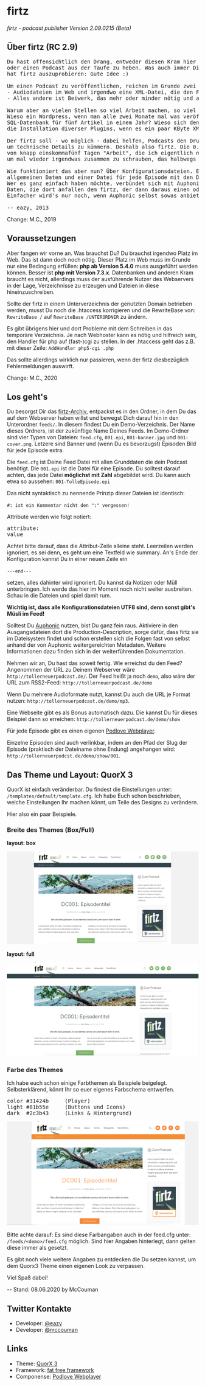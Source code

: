 # firtz

*firtz - podcast publisher*
*Version 2.09.0215 (Beta)*

## Über firtz (RC 2.9)

<pre>
Du hast offensichtlich den Drang, entweder diesen Kram hier auszuprobieren,
oder einen Podcast aus der Taufe zu heben. Was auch immer Dich dazu bewogen
hat firtz auszuprobieren: Gute Idee :)

Um einen Podcast zu veröffentlichen, reichen im Grunde zwei Dinge:
- Audiodateien im Web und irgendwo eine XML-Datei, die den Feed beschreibt.
- Alles andere ist Beiwerk, das mehr oder minder nötig und arbeitsintensiv ist.

Warum aber an vielen Stellen so viel Arbeit machen, so viel Ballast herumschleppen?
Wieso ein Wordpress, wenn man alle zwei Monate mal was veröffentlicht? Wieso eine
SQL-Datenbank für fünf Artikel in einem Jahr? Wieso sich den Kopf zerbrechen über
die Installation diverser Plugins, wenn es ein paar KByte XML tun?

Der firtz soll - wo möglich - dabei helfen, Podcasts den Druck zu nehmen, sich
um technische Details zu kümmern. Deshalb also firtz. Die 0.1 war das Ergebnis
von knapp einskommafünf Tagen "Arbeit", die ich eigentlich nur gemacht habe,
um mal wieder irgendwas zusammen zu schrauben, das halbwegs funktioniert.

Wie funktioniert das aber nun? Über Konfigurationsdateien. Eine für den Feed mit
allgemeinen Daten und einer Datei für jede Episode mit den Details eben jener.
Wer es ganz einfach haben möchte, verbündet sich mit Auphonic und überlässt alle
Daten, die dort anfallen dem firtz, der dann daraus einen oder mehrere Feeds erzeugt.
Einfacher wird's nur noch, wenn Auphonic selbst sowas anbietet ;)

-- eazy, 2013
</pre>

Change: M.C., 2019

## Voraussetzungen

Aber fangen wir vorne an. Was brauchst Du? Du brauchst irgendwo Platz im Web.
Das ist dann doch noch nötig. Dieser Platz im Web muss im Grunde nur eine
Bedingung erfüllen: **php ab Version 5.4.0** muss ausgeführt werden können.
Besser ist **php mit Version 7.3.x**. Datenbanken und anderen Kram braucht
es nicht, allerdings muss der ausführende Nutzer des Webservers in der Lage,
Verzeichnisse zu erzeugen und Dateien in diese hineinzuschreiben.

Sollte der firtz in einem Unterverzeichnis der genutzten Domain betrieben werden,
musst Du noch die .htaccess korrigieren und die RewriteBase von:
`RewriteBase /` auf `RewriteBase /UNTERORDNER` zu ändern.

Es gibt übrigens hier und dort Probleme mit dem Schreiben in das temporäre
Verzeichnis. Je nach Webhoster kann es nötig und hilfreich sein, den Handler
für php auf (fast-)cgi zu stellen. In der .htaccess geht das z.B. mit dieser
Zeile:  `AddHandler php5-cgi .php`

Das sollte allerdings wirklich nur passieren, wenn der firtz diesbezüglich
Fehlermeldungen auswirft.

Change: M.C., 2020

## Los geht's

Du besorgst Dir das [firtz-Archiv](https://github.com/Firtz-Designs/firtz3.0),
entpackst es in den Ordner, in dem Du das auf dem Webserver haben willst und
bewegst Dich darauf hin in den Unterordner `feeds/`. In diesem findest Du
ein Demo-Verzeichnis. Der Name dieses Ordners, ist der zukünftige Name
Deines Feeds. Im Demo-Ordner sind vier Typen von Dateien: `feed.cfg`,
`001.epi`, `001-banner.jpg` und `001-cover.png`. Letzere sind Banner und
(wenn Du es bevorzugst) Episoden Bild für jede Episode extra.

Die `feed.cfg` ist Deine Feed Datei mit allen Grunddaten die dein Podcast
benötigt. Die `001.epi` ist die Datei für eine Episode. Du solltest darauf
achten, das jede Datei **möglichst mit Zahl** abgebildet wird. Du kann auch
etwa so aussehen: `001-TolleEpisode.epi`


Das nicht syntaktisch zu nennende Prinzip dieser Dateien ist identisch:

`#: ist ein Kommentar nicht den ":" vergessen!`

Attribute werden wie folgt notiert:

<pre>
attribute:
value
</pre>

Achtet bitte darauf, dass die Attribut-Zeile alleine steht. Leerzeilen
werden ignoriert, es sei denn, es geht um eine Textfeld wie summary.
An's Ende der Konfiguration kannst Du in einer neuen Zeile ein

`---end---`

setzen, alles dahinter wird ignoriert. Du kannst da Notizen oder Müll
unterbringen. Ich werde das hier im Moment noch nicht weiter ausbreiten.
Schau in die Dateien und spiel damit rum.

**Wichtig ist, dass alle Konfigurationsdateien UTF8 sind, denn sonst gibt's
Müsli im Feed!**

Solltest Du [Auphonic](http://auphonic.com/) nutzen, bist Du ganz fein raus.
Aktiviere in den Ausgangsdateien dort die Production-Description,
sorge dafür, dass firtz sie im Dateisystem findet und schon erstellen
sich die Folgen fast von selbst anhand der von Auphonic weitergereichten
Metadaten. Weitere Informationen dazu finden sich in der weiterführenden
Dokumentation.

Nehmen wir an, Du hast das soweit fertig. Wie erreichst du den Feed?
Angenommen der URL zu Deinem Webserver wäre `http://tollerneuerpodcast.de/`.
Der Feed heißt ja noch `demo`, also wäre der URL zum RSS2-Feed:
`http://tollerneuerpodcast.de/demo`

Wenn Du mehrere Audioformate nutzt, kannst Du auch die URL je Format nutzen:
`http://tollerneuerpodcast.de/demo/mp3`.

Eine Webseite gibt es als Bonus automatisch dazu. Die kannst Du für dieses
Beispiel dann so erreichen: `http://tollerneuerpodcast.de/demo/show`

Für jede Episode gibt es einen eigenen [Podlove Webplayer](https://github.com/gerritvanaaken/podlove-web-player).

Einzelne Episoden sind auch verlinkbar, indem an den Pfad der Slug der
Episode (praktisch der Dateiname ohne Endung) angehangen wird:
`http://tollerneuerpodcst.de/demo/show/001`.

## Das Theme und Layout: QuorX 3

QuorX ist einfach veränderbar. Du findest die Einstellungen unter:
`/templates/default/template.cfg`. Ich habe Euch schon beschrieben, welche
Einstellungen Ihr machen könnt, um Teile des Designs zu verändern.

Hier also ein paar Beispiele.

### Breite des Themes (Box/Full)

**layout: box**

<img src="https://raw.githubusercontent.com/Firtz-Designs/firtz3.0/master/doc/img/screen1.png">

**layout: full**

<img src="https://raw.githubusercontent.com/Firtz-Designs/firtz3.0/master/doc/img/screen2.png">


### Farbe des Themes

Ich habe euch schon einige Farbthemen als Beispiele beigelegt.
Selbsterklärend, könnt Ihr so euer eigenes Farbschema entwerfen.

<pre>
color #31424b     (Player)
light #81b55e     (Buttons und Icons)
dark  #2c3b43     (Links & Hintergrund)
</pre>

<img src="https://raw.githubusercontent.com/Firtz-Designs/firtz3.0/master/doc/img/screen3.png">

Bitte achte darauf: Es sind diese Farbangaben auch in der feed.cfg
unter: `/feeds/<demo>/feed.cfg` möglich. Sind hier Angaben hinterlegt,
dann gelten diese immer als gesetzt.

Es gibt noch viele weitere Angaben zu entdecken die Du setzen kannst,
um dem Quorx3 Theme einen eigenen Look zu verpassen.

Viel Spaß dabei!

-- Stand: 08.06.2020 by McCouman


## Twitter Kontakte

- Developer: [@eazy](https://twitter.com/eazyliving)
- Developer: [@mccouman](https://twitter.com/mccouman)


## Links

- Theme: [QuorX 3](https://github.com/Firtz-Designs/QuorX-III)
- Framework: [fat free framework](https://github.com/bcosca/fatfree)
- Componense: [Podlove Webplayer](https://github.com/gerritvanaaken/podlove-web-player)
